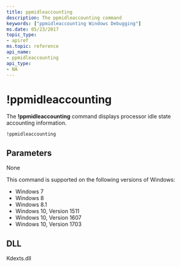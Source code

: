```yaml
---
title: ppmidleaccounting
description: The ppmidleaccounting command
keywords: ["ppmidleaccounting Windows Debugging"]
ms.date: 05/23/2017
topic_type:
- apiref
ms.topic: reference
api_name:
- ppmidleaccounting
api_type:
- NA
---
```


# !ppmidleaccounting


The **!ppmidleaccounting** command displays processor idle state accounting information.

```dbgcmd
!ppmidleaccounting
```

## Parameters
None

This command is supported on the following versions of Windows:

- Windows 7
- Windows 8
- Windows 8.1 
- Windows 10, Version 1511
- Windows 10, Version 1607
- Windows 10, Version 1703

## DLL

 Kdexts.dll 

 





